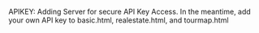 APIKEY: Adding Server for secure API Key Access. In the meantime, add your own API key to basic.html, realestate.html, and tourmap.html